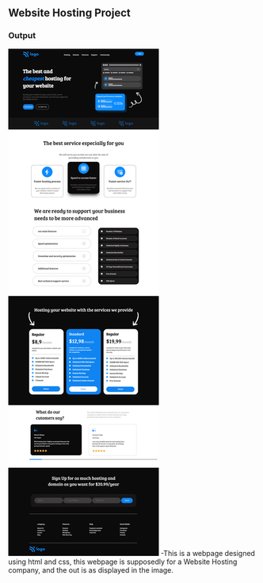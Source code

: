 ## Website Hosting Project
### Output
![Website Hosting](./output.png)
-This is a webpage designed using html and css, this webpage is supposedly for a Website Hosting company, and the out is as displayed in the image. 